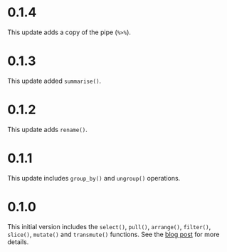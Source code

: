 # 0.1.4

This update adds a copy of the pipe (`%>%`).

# 0.1.3

This update added `summarise()`.

# 0.1.2

This update adds `rename()`.

# 0.1.1

This update includes `group_by()` and `ungroup()` operations.

# 0.1.0

This initial version includes the `select()`, `pull()`, `arrange()`, `filter()`, `slice()`, `mutate()` and `transmute()` functions. See the [blog post](https://nathaneastwood.github.io/2020/02/15/building-a-base-dplyr-with-primitives/) for more details.
